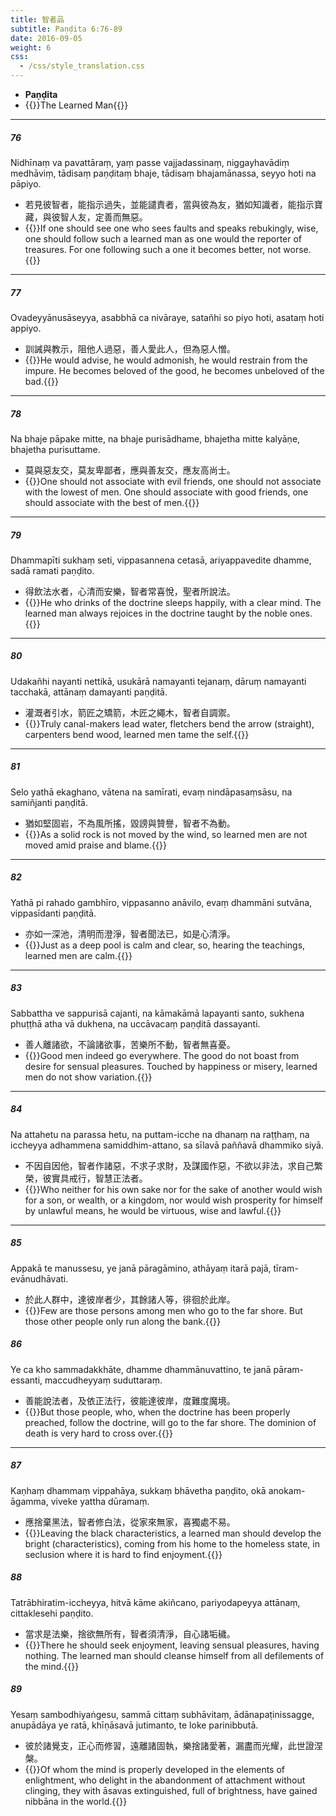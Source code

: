 ```yaml
---
title: 智者品
subtitle: Paṇḍita 6:76-89
date: 2016-09-05
weight: 6
css:
  - /css/style_translation.css
---
```


- **Paṇḍita**
- {{<serif>}}The Learned Man{{</serif>}}

---

##### 76

Nidhīnaṃ va pavattāraṃ, yaṃ passe vajjadassinaṃ, niggayhavādiṃ medhāviṃ, tādisaṃ paṇḍitaṃ bhaje, tādisaṃ bhajamānassa, seyyo hoti na pāpiyo.

- 若見彼智者，能指示過失，並能譴責者，當與彼為友，猶如知識者，能指示寶藏，與彼智人友，定善而無惡。
- {{<serif>}}If one should see one who sees faults and speaks rebukingly, wise, one should follow such a learned man as one would the reporter of treasures. For one following such a one it becomes better, not worse.{{</serif>}}

---

##### 77

Ovadeyyānusāseyya, asabbhā ca nivāraye, satañhi so piyo hoti, asataṃ hoti appiyo.

- 訓誡與教示，阻他人過惡，善人愛此人，但為惡人憎。
- {{<serif>}}He would advise, he would admonish, he would restrain from the impure. He becomes beloved of the good, he becomes unbeloved of the bad.{{</serif>}}

---

##### 78

Na bhaje pāpake mitte, na bhaje purisādhame, bhajetha mitte kalyāṇe, bhajetha purisuttame.

- 莫與惡友交，莫友卑鄙者，應與善友交，應友高尚士。
- {{<serif>}}One should not associate with evil friends, one should not associate with the lowest of men. One should associate with good friends, one should associate with the best of men.{{</serif>}}

---

##### 79

Dhammapīti sukhaṃ seti, vippasannena cetasā, ariyappavedite dhamme, sadā ramati paṇḍito.

- 得飲法水者，心清而安樂，智者常喜悅，聖者所說法。
- {{<serif>}}He who drinks of the doctrine sleeps happily, with a clear mind. The learned man always rejoices in the doctrine taught by the noble ones.{{</serif>}}

---

##### 80

Udakañhi nayanti nettikā, usukārā namayanti tejanaṃ, dāruṃ namayanti tacchakā, attānaṃ damayanti paṇḍitā.

- 灌溉者引水，箭匠之矯箭，木匠之繩木，智者自調禦。
- {{<serif>}}Truly canal-makers lead water, fletchers bend the arrow (straight), carpenters bend wood, learned men tame the self.{{</serif>}}

---

##### 81

Selo yathā ekaghano, vātena na samīrati, evaṃ nindāpasaṃsāsu, na samiñjanti paṇḍitā.

- 猶如堅固岩，不為風所搖，毀謗與贊譽，智者不為動。
- {{<serif>}}As a solid rock is not moved by the wind, so learned men are not moved amid praise and blame.{{</serif>}}

---

##### 82

Yathā pi rahado gambhīro, vippasanno anāvilo, evaṃ dhammāni sutvāna, vippasīdanti paṇḍitā.

- 亦如一深池，清明而澄淨，智者聞法已，如是心清淨。
- {{<serif>}}Just as a deep pool is calm and clear, so, hearing the teachings, learned men are calm.{{</serif>}}

---

##### 83

Sabbattha ve sappurisā cajanti, na kāmakāmā lapayanti santo, sukhena phuṭṭhā atha vā dukhena, na uccāvacaṃ paṇḍitā dassayanti.

- 善人離諸欲，不論諸欲事，苦樂所不動，智者無喜憂。
- {{<serif>}}Good men indeed go everywhere. The good do not boast from desire for sensual pleasures. Touched by happiness or misery, learned men do not show variation.{{</serif>}}

---

##### 84

Na attahetu na parassa hetu, na puttam-icche na dhanaṃ na raṭṭhaṃ, na iccheyya adhammena samiddhim-attano, sa sīlavā paññavā dhammiko siyā.

- 不因自因他，智者作諸惡，不求子求財，及謀國作惡，不欲以非法，求自己繁榮，彼實具戒行，智慧正法者。
- {{<serif>}}Who neither for his own sake nor for the sake of another would wish for a son, or wealth, or a kingdom, nor would wish prosperity for himself by unlawful means, he would be virtuous, wise and lawful.{{</serif>}}

---

##### 85

Appakā te manussesu, ye janā pāragāmino, athāyaṃ itarā pajā, tīram-evānudhāvati.

- 於此人群中，達彼岸者少，其餘諸人等，徘徊於此岸。
- {{<serif>}}Few are those persons among men who go to the far shore. But those other people only run along the bank.{{</serif>}}

##### 86

Ye ca kho sammadakkhāte, dhamme dhammānuvattino, te janā pāram-essanti, maccudheyyaṃ suduttaraṃ.

- 善能說法者，及依正法行，彼能達彼岸，度難度魔境。
- {{<serif>}}But those people, who, when the doctrine has been properly preached, follow the doctrine, will go to the far shore. The dominion of death is very hard to cross over.{{</serif>}}

---

##### 87

Kaṇhaṃ dhammaṃ vippahāya, sukkaṃ bhāvetha paṇḍito, okā anokam-āgamma, viveke yattha dūramaṃ.

- 應捨棄黑法，智者修白法，從家來無家，喜獨處不易。
- {{<serif>}}Leaving the black characteristics, a learned man should develop the bright (characteristics), coming from his home to the homeless state, in seclusion where it is hard to find enjoyment.{{</serif>}}

##### 88

Tatrābhiratim-iccheyya, hitvā kāme akiñcano, pariyodapeyya attānaṃ, cittaklesehi paṇḍito.

- 當求是法樂，捨欲無所有，智者須清淨，自心諸垢穢。
- {{<serif>}}There he should seek enjoyment, leaving sensual pleasures, having nothing. The learned man should cleanse himself from all defilements of the mind.{{</serif>}}

##### 89

Yesaṃ sambodhiyaṅgesu, sammā cittaṃ subhāvitaṃ, ādānapaṭinissagge, anupādāya ye ratā, khīṇāsavā jutimanto, te loke parinibbutā.

- 彼於諸覺支，正心而修習，遠離諸固執，樂捨諸愛著，漏盡而光耀，此世證涅槃。
- {{<serif>}}Of whom the mind is properly developed in the elements of enlightment, who delight in the abandonment of attachment without clinging, they with āsavas extinguished, full of brightness, have gained nibbāna in the world.{{</serif>}}